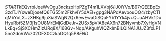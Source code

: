 $START$kEQvrbiJqeWvOgu3nckzoHpPZgT4m1LXVbj6/iJ0iYVo/B97rQEEBpEx3zdTJiYxweDjosefQ6TG55m2FkhvlY5dAEl+gpg3NAPdAevbouOQ4/zbyCTIqMbYxLX+zXHKg9juXiaSWgN2Qx6ewEwaDiSQuFYb1YYk4jv+Q+uAHVk1DuHyuRbt5ZM3j1sOU8MrEMjGdDeJr+2USx5pVlA8eAX6n72BNyvmb7XyHgVNLkEq+SjSXCHmZizURq8X/168Gv+Nqp/AKguhVIQZklmBILQiNA1JUJZ3fxLP15no2doVWcz02OFX0CzkaOQ1q5P8$END$